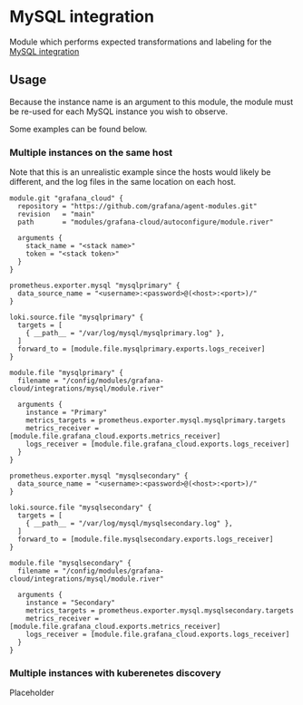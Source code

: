 # MySQL integration
Module which performs expected transformations and labeling for the [MySQL integration](https://grafana.com/docs/grafana-cloud/monitor-infrastructure/integrations/integration-reference/integration-mysql/)

## Usage
Because the instance name is an argument to this module, the module must be re-used for each MySQL instance you wish to observe.

Some examples can be found below.

### Multiple instances on the same host

Note that this is an unrealistic example since the hosts would likely be different, and the log files in the same location on each host.

```
module.git "grafana_cloud" {
  repository = "https://github.com/grafana/agent-modules.git"
  revision   = "main"
  path       = "modules/grafana-cloud/autoconfigure/module.river"

  arguments {
    stack_name = "<stack name>"
    token = "<stack token>"
  }
}

prometheus.exporter.mysql "mysqlprimary" {
  data_source_name = "<username>:<password>@(<host>:<port>)/"
}

loki.source.file "mysqlprimary" {
  targets = [
    { __path__ = "/var/log/mysql/mysqlprimary.log" },
  ]
  forward_to = [module.file.mysqlprimary.exports.logs_receiver]
}

module.file "mysqlprimary" {
  filename = "/config/modules/grafana-cloud/integrations/mysql/module.river"

  arguments {
    instance = "Primary"
    metrics_targets = prometheus.exporter.mysql.mysqlprimary.targets
    metrics_receiver = [module.file.grafana_cloud.exports.metrics_receiver]
    logs_receiver = [module.file.grafana_cloud.exports.logs_receiver]
  }
}

prometheus.exporter.mysql "mysqlsecondary" {
  data_source_name = "<username>:<password>@(<host>:<port>)/"
}

loki.source.file "mysqlsecondary" {
  targets = [
    { __path__ = "/var/log/mysql/mysqlsecondary.log" },
  ]
  forward_to = [module.file.mysqlsecondary.exports.logs_receiver]
}

module.file "mysqlsecondary" {
  filename = "/config/modules/grafana-cloud/integrations/mysql/module.river"

  arguments {
    instance = "Secondary"
    metrics_targets = prometheus.exporter.mysql.mysqlsecondary.targets
    metrics_receiver = [module.file.grafana_cloud.exports.metrics_receiver]
    logs_receiver = [module.file.grafana_cloud.exports.logs_receiver]
  }
}
```

### Multiple instances with kuberenetes discovery

Placeholder